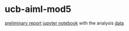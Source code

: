 # ucb-aiml-mod5



[preliminary report](Report_Mod5_Coupon.txt)
[jupyter notebook](mod_5_coupon_analysis.ipynb) with the analysis
[data](data/coupons.csv)
